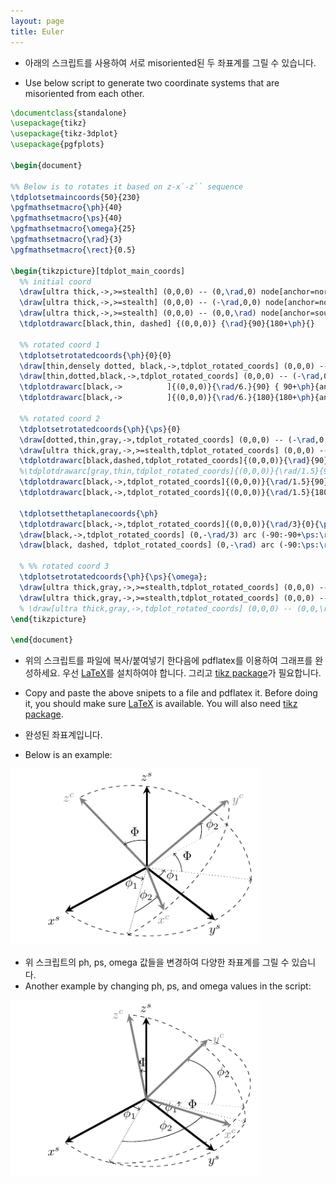 ```yaml
---
layout: page
title: Euler
---
```


- 아래의 스크립트를 사용하여 서로 misoriented된 두 좌표계를 그릴 수 있습니다.

- Use below script to generate two coordinate systems that are misoriented from each other.

```latex
\documentclass{standalone}
\usepackage{tikz}
\usepackage{tikz-3dplot}
\usepackage{pgfplots}

\begin{document}

%% Below is to rotates it based on z-x`-z`` sequence
\tdplotsetmaincoords{50}{230}
\pgfmathsetmacro{\ph}{40}
\pgfmathsetmacro{\ps}{40}
\pgfmathsetmacro{\omega}{25}
\pgfmathsetmacro{\rad}{3}
\pgfmathsetmacro{\rect}{0.5}

\begin{tikzpicture}[tdplot_main_coords]
  %% initial coord
  \draw[ultra thick,->,>=stealth] (0,0,0) -- (0,\rad,0) node[anchor=north east]{$x^s$};
  \draw[ultra thick,->,>=stealth] (0,0,0) -- (-\rad,0,0) node[anchor=north]{$y^s$};
  \draw[ultra thick,->,>=stealth] (0,0,0) -- (0,0,\rad) node[anchor=south]{$z^s$};%{$z^s//$} node[anchor=south,black,xshift=12,yshift=2]{$z^1$};
  \tdplotdrawarc[black,thin, dashed] {(0,0,0)} {\rad}{90}{180+\ph}{}

  %% rotated coord 1
  \tdplotsetrotatedcoords{\ph}{0}{0}
  \draw[thin,densely dotted, black,->,tdplot_rotated_coords] (0,0,0) -- (0,\rad,0) node[anchor=north,black]{};%{$x^1//x^2$};
  \draw[thin,dotted,black,->,tdplot_rotated_coords] (0,0,0) -- (-\rad,0,0) node(y1)[anchor=west,black]{};%{$y^1$};
  \tdplotdrawarc[black,->          ]{(0,0,0)}{\rad/6.}{90} { 90+\ph}{anchor=north,xshift=-5,yshift=3}{$\phi_1$};
  \tdplotdrawarc[black,->          ]{(0,0,0)}{\rad/6.}{180}{180+\ph}{anchor=west,yshift=-2}{$\phi_1$};

  %% rotated coord 2
  \tdplotsetrotatedcoords{\ph}{\ps}{0}
  \draw[dotted,thin,gray,->,tdplot_rotated_coords] (0,0,0) -- (-\rad,0,0) node[anchor=west]{};%{$y^2$};
  \draw[ultra thick,gray,->,>=stealth,tdplot_rotated_coords] (0,0,0) -- (0,0,\rad) node[anchor=east]{$z^c$};
  \tdplotdrawarc[black,dashed,tdplot_rotated_coords]{(0,0,0)}{\rad}{90}{180+\omega}{anchor=south}{};
  %\tdplotdrawarc[gray,thin,tdplot_rotated_coords]{(0,0,0)}{\rad/1.5}{90}{180+\omega}{anchor=south}{};
  \tdplotdrawarc[black,->,tdplot_rotated_coords]{(0,0,0)}{\rad/1.5}{90}{90+\omega}{anchor=south}{$\phi_2$};
  \tdplotdrawarc[black,->,tdplot_rotated_coords]{(0,0,0)}{\rad/1.5}{180}{180+\omega}{anchor=west,yshift=4}{$\phi_2$};

  \tdplotsetthetaplanecoords{\ph}
  \tdplotdrawarc[black,->,tdplot_rotated_coords]{(0,0,0)}{\rad/3}{0}{\ps}{anchor=south}{$\Phi$};
  \draw[black,->,tdplot_rotated_coords] (0,-\rad/3) arc (-90:-90+\ps:\rad/3) node[anchor=west,xshift=4,yshift=-2]{$\Phi$};
  \draw[black, dashed, tdplot_rotated_coords] (0,-\rad) arc (-90:\ps:\rad);

  % %% rotated coord 3
  \tdplotsetrotatedcoords{\ph}{\ps}{\omega};
  \draw[ultra thick,gray,->,>=stealth,tdplot_rotated_coords] (0,0,0) -- (0,\rad,0) node[anchor=north]{$x^c$};
  \draw[ultra thick,gray,->,>=stealth,tdplot_rotated_coords] (0,0,0) -- (-\rad,0,0) node[anchor=west]{$y^c$};
  % \draw[ultra thick,gray,->,tdplot_rotated_coords] (0,0,0) -- (0,0,\rad) node[anchor=north]{$z^c$};
\end{tikzpicture}

\end{document}
```

- 위의 스크립트를 파일에 복사/붙여넣기 한다음에 pdflatex를 이용하여 그래프를 완성하세요.
우선 [LaTeX](https://www.latex-project.org)를 설치하여야 합니다.
그리고 [tikz package](https://www.ctan.org/pkg/pgf?lang=en)가 필요합니다.

- Copy and paste the above snipets to a file and pdflatex it.
Before doing it, you should make sure [LaTeX](https://www.latex-project.org/get/) is available.
 You will also need [tikz package](https://www.ctan.org/pkg/pgf?lang=en).


- 완성된 좌표계입니다.
- Below is an example:

<img src='/images/coord_c.pdf' width='400'>

- 위 스크립트의 ph, ps, omega 값들을 변경하여 다양한 좌표계를 그릴 수 있습니다.
- Another example by changing ph, ps, and omega values in the script:

<img src='/images/coord_c_1.pdf' width='400'>
